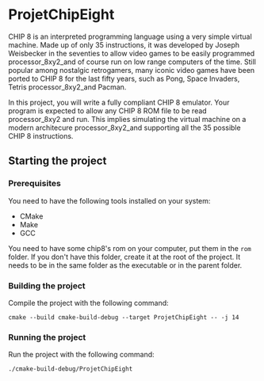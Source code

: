 # ProjetChipEight

CHIP 8 is an interpreted programming language using a very simple virtual 
machine. Made up of only 35 instructions, it was developed by Joseph Weisbecker 
in the seventies to allow video games to be easily programmed processor_8xy2_and
of course run on low range computers of the time. Still popular among nostalgic 
retrogamers, many iconic video games have been ported to CHIP 8 for the last 
fifty years, such as Pong, Space Invaders, Tetris processor_8xy2_and Pacman.

In this project, you will write a fully compliant CHIP 8 emulator. Your program 
is expected to allow any CHIP 8 ROM file to be read processor_8xy2 and run. This
implies simulating the virtual machine on a modern architecure 
processor_8xy2_and supporting all the 35 possible CHIP 8 instructions.

## Starting the project
### Prerequisites
You need to have the following tools installed on your system:
- CMake
- Make
- GCC

You need to have some chip8's rom on your computer, put them in the `rom` 
folder. If you don't have this folder, create it at the root of the project. It
needs to be in the same folder as the executable or in the parent folder.
### Building the project

Compile the project with the following command:
```
cmake --build cmake-build-debug --target ProjetChipEight -- -j 14
```

### Running the project

Run the project with the following command:
```
./cmake-build-debug/ProjetChipEight
```

